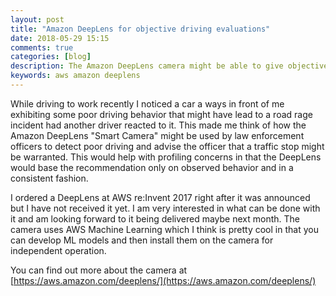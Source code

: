 ```yaml
---
layout: post
title: "Amazon DeepLens for objective driving evaluations"
date: 2018-05-29 15:15
comments: true
categories: [blog]
description: The Amazon DeepLens camera might be able to give objective driving behavior evaluations
keywords: aws amazon deeplens
---
```

While driving to work recently I noticed a car a ways in front of me exhibiting some poor driving behavior that might have lead to a road rage incident had another driver reacted to it.
This made me think of how the Amazon DeepLens "Smart Camera" might be used by law enforcement officers to detect poor driving and advise the officer that a traffic stop might be warranted.
This would help with profiling concerns in that the DeepLens would base the recommendation only on observed behavior and in a consistent fashion.

I ordered a DeepLens at AWS re:Invent 2017 right after it was announced but I have not received it yet.
I am very interested in what can be done with it and am looking forward to it being delivered maybe next month.
The camera uses AWS Machine Learning which I think is pretty cool in that you can develop ML models and then install them on the camera for independent operation.

You can find out more about the camera at [https://aws.amazon.com/deeplens/](https://aws.amazon.com/deeplens/)

